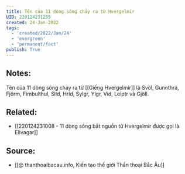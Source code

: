 ```yaml
---
title: Tên của 11 dòng sông chảy ra từ Hvergelmir
UID: 220124231255
created: 24-Jan-2022
tags:
  - 'created/2022/Jan/24'
  - 'evergreen'
  - 'permanent/fact'
publish: True
---
```

## Notes:
Tên của 11 dòng sông chảy ra từ [[Giếng Hvergelmir]] là Svöl, Gunnthrá, Fjörm, Fimbulthul, Slíd, Hríd, Sylgr, Ylgr, Víd, Leiptr và Gjöll.

## Related:
- [[220124231008 - 11 dòng sông bắt nguồn từ Hvergelmir được gọi là Elivagar]]
## Source:
- [[@ thanthoaibacau.info, Kiến tạo thế giới  Thần thoại Bắc Âu]]


